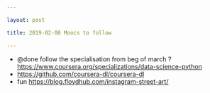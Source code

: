 ```yaml
---

layout: post

title: 2019-02-08 Moocs to follow

---
```



-   @done follow the specialisation from beg of march ?
    https://www.coursera.org/specializations/data-science-python
-   https://github.com/coursera-dl/coursera-dl
-   fun https://blog.floydhub.com/instagram-street-art/

